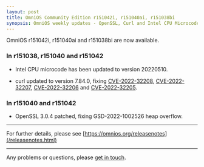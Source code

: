 ```yaml
---
layout: post
title: OmniOS Community Edition r151042i, r151040ai, r151038bi
synopsis: OmniOS weekly updates - OpenSSL, Curl and Intel CPU Microcode
---
```

OmniOS r151042i, r151040ai and r151038bi are now available.

### In r151038, r151040 and r151042

* Intel CPU microcode has been updated to version 20220510.

* curl updated to version 7.84.0, fixing
  [CVE-2022-32208](https://curl.se/docs/CVE-2022-32208.html),
  [CVE-2022-32207](https://curl.se/docs/CVE-2022-32207.html),
  [CVE-2022-32206](https://curl.se/docs/CVE-2022-32206.html) and
  [CVE-2022-32205](https://curl.se/docs/CVE-2022-32205.html).

### In r151040 and r151042

* OpenSSL 3.0.4 patched, fixing GSD-2022-1002526 heap overflow.

---

For further details, please see
[https://omnios.org/releasenotes](/releasenotes.html)

---

Any problems or questions, please [get in touch](/about/contact.html).


